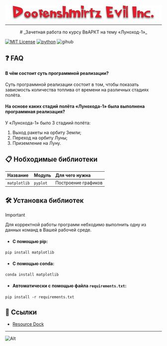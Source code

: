 ![Logo](Screenshots/RKT_logo.png)

---
<p align="center">
  # _Зачетная работа по курсу ВвАРКТ на тему «Луноход-1»_
</p>

[![MIT License](https://img.shields.io/badge/MIT-LICENSE-red?style=for-the-badge&labelColor=pink)](https://choosealicense.com/licenses/mit/)
[![python](https://img.shields.io/badge/Python-3.11.4-yellow?style=for-the-badge&logo=python&logoColor=white&labelColor=blue)](https://www.python.org/downloads/)
![gihub](https://img.shields.io/badge/matv3ykaa-matv3ykaa?style=for-the-badge&logo=GitHub&logoColor=black&labelColor=pink&color=black&link=https%3A%2F%2Fgithub.com%2Fmatv3ykaa)

## ❓ FAQ

#### В чём состоит суть программной реализации?

Суть программной реализации состоит в том, чтобы показать зависмость количества топлива от времени на различных стадиях полёта.

#### На основе каких стадий полёта «Лунохода-1» была выполнена программная реализация?

У «Лунохода-1» было 3 стадиий полёта:
1. Выход ракеты на орбиту Земли;
2. Переход на орбиту Луны;
3. Приземление на Луну.

## 📋 Нобходимые библиотеки
| Название     | Модуль   |    Для чего нужна   |
| :----------- | :------- | :------------------ |
| `matplotlib` | `pyplot` | Построение графиков |

## 🛠️ Установка библиотек
> [!IMPORTANT]  
> Для корректной работы программ небходимо выполнить одну из данных команд в Вашей рабочей среде.
- #### С помощью pip:
```
pip install matplotlib
```
- #### С помощью conda:
```
conda install matplotlib
```
- #### Автоматически с помощью файла `requirements.txt`:
```
pip install -r requirements.txt
```
## 🔗 Ссылки
- [Resource Dock](https://docs.google.com/document/d/1ijbliiQDuWv82LZRNR8_xXNfqQRsLWGklXxbIRIdllM/edit)

---
![Alt](https://repobeats.axiom.co/api/embed/516eb5672aac6f7c1859e6eda035efbbad62f81e.svg "Repobeats analytics image")
